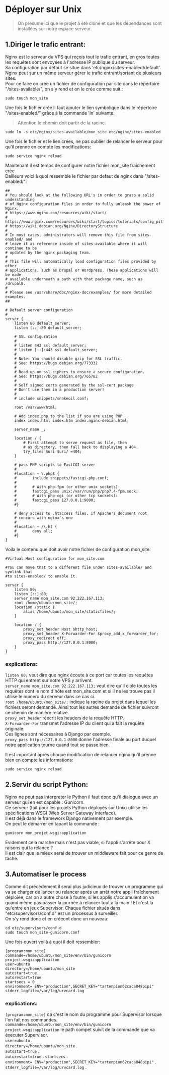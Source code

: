 # Déployer sur Unix
>On présume ici que le projet à été cloné et que les dépendances sont installées sur notre espace serveur.

## 1.Diriger le trafic entrant:

Nginx est le serveur du VPS qui reçois tout le trafic entrant, en gros toutes les requêtes sont envoyées à l'adresse IP publique du serveur.  
Sa configuration par défaut se situe dans 'etc/nginx/sites-enabled/default'.
Nginx peut sur un même serveur gérer le trafic entrant/sortant de plusieurs sites.  
Pour ce faire on crée un fichier de configuration par site dans le répertoire "/sites-available/", on s'y rend et on le crée comme suit :

	sudo touch mon_site

Une fois le fichier crée il faut ajouter le lien symbolique dans le répertoire "/sites-enabled/" grâce à la commande 'ln' suivante:
>Attention le chemin doit partir de la racine.

	sudo ln -s etc/nginx/sites-available/mon_site etc/nginx/sites-enabled 

Une fois le fichier et le lien crées, ne pas oublier de relancer le serveur pour qu'il prenne en compte les modifications:

	sudo service nginx reload

Maintenant il est temps de configurer notre fichier mon_site fraichement crée  
Dailleurs voici à quoi ressemble le fichier par defaut de nginx dans "/sites-enabled/":

	##
	# You should look at the following URL's in order to grasp a solid understanding
	# of Nginx configuration files in order to fully unleash the power of Nginx.
	# https://www.nginx.com/resources/wiki/start/
	# https://www.nginx.com/resources/wiki/start/topics/tutorials/config_pitfalls/
	# https://wiki.debian.org/Nginx/DirectoryStructure
	#
	# In most cases, administrators will remove this file from sites-enabled/ and
	# leave it as reference inside of sites-available where it will continue to be
	# updated by the nginx packaging team.
	#
	# This file will automatically load configuration files provided by other
	# applications, such as Drupal or Wordpress. These applications will be made
	# available underneath a path with that package name, such as /drupal8.
	#
	# Please see /usr/share/doc/nginx-doc/examples/ for more detailed examples.
	##

	# Default server configuration
	#
	server {
		listen 80 default_server;
		listen [::]:80 default_server;

		# SSL configuration
		#
		# listen 443 ssl default_server;
		# listen [::]:443 ssl default_server;
		#
		# Note: You should disable gzip for SSL traffic.
		# See: https://bugs.debian.org/773332
		#
		# Read up on ssl_ciphers to ensure a secure configuration.
		# See: https://bugs.debian.org/765782
		#
		# Self signed certs generated by the ssl-cert package
		# Don't use them in a production server!
		#
		# include snippets/snakeoil.conf;

		root /var/www/html;

		# Add index.php to the list if you are using PHP
		index index.html index.htm index.nginx-debian.html;

		server_name _;

		location / {
			# First attempt to serve request as file, then
			# as directory, then fall back to displaying a 404.
			try_files $uri $uri/ =404;
		}

		# pass PHP scripts to FastCGI server
		#
		#location ~ \.php$ {
		#       include snippets/fastcgi-php.conf;
		#
		#       # With php-fpm (or other unix sockets):
		#       fastcgi_pass unix:/var/run/php/php7.4-fpm.sock;
		#       # With php-cgi (or other tcp sockets):
		#       fastcgi_pass 127.0.0.1:9000;
		#}

		# deny access to .htaccess files, if Apache's document root
		# concurs with nginx's one
		#
		#location ~ /\.ht {
		#       deny all;
		#}
	}

Voila le contenu que doit avoir notre fichier de configuration mon_site:

	#Virtual Host configuration for mon_site.com

	#You can move that to a different file under sites-available/ and symlink that
	#to sites-enabled/ to enable it.

	server {
		listen 80;
		listen [::]:80;
		server_name mon_site.com 92.222.167.113;
		root /home/ubuntu/mon_site/;
		location /static {
			alias /home/ubuntu/mon_site/staticfiles/;
		}

		location / {
			proxy_set_header Host $http_host;
			proxy_set_header X-Forwarder-For $proxy_add_x_forwarder_for;
			proxy_redirect off;
			proxy_pass http://127.0.0.1:8000;
		}
	}

### explications:  
`listen 80;` veut dire que nginx écoute à ce port car toutes les requêtes HTTP qui entrent sur notre VPS y arrivent.  
`server_name mon_site.com 92.222.167.113;` veut dire qu'il cible toutes les requêtes dont le nom d'hôte est mon_site.com et si il ne les trouve pas il utilise le numero du serveur dans ce cas ci.  
`root /home/ubuntu/mon_site/;` indique la racine du projet dans lequel les fichiers seront demandé. Ainsi tout les autres demande de fichier suivront ce chemin de manière relative.  
`proxy_set_header` réecrit les headers de la requête HTTP.  
`X-Forwarder-For` transmet l'adresse IP du client qui a fait la requête originale.  
Ces lignes sont nécessaires à Django par exemple.  
`proxy_pass http://127.0.0.1:8000` donne l'adresse finale au port duquel notre application tourne quand tout se passe bien.  

Il est important après chaque modification de relancer nginx qu'il prenne bien en compte les informations:  

	sudo service nginx reload

## 2.Servir du script Python:

Nginx ne peut pas interpreter le Python il faut donc qu'il dialogue avec un serveur qui en est capable : Gunicorn.  
Ce serveur (fait pour les projets Python déployés sur Unix) utilise les spécifications WSGI (Web Server Gateway Interface).  
Il est déjà dans le framework Django nativement par exemple.  
On peut le démarrer en tapant la commande :

	gunicorn mon_projet.wsgi:application

Evidement cela marche mais n'est pas viable, si l'appli s'arrête pour X raisons qui la relance ?  
Il est clair que le mieux serai de trouver un middleware fait pour ce genre de tâche.  

## 3.Automatiser le process

Comme dit précédement il serai plus judicieux de trouver un programme  qui va se charger de lancer ou relancer après un arrêt notre appli fraîchement déploiée, car on a autre chose à foutre, si les applis s'accumulent on va quand même pas passer la journée à relancer tout à la main ! Et c'est la qu'entre en jeux Supervisor. Chaque fichier situés dans "etc/supervisors/conf.d" est un processus à surveiller.  
On s'y rend donc et en créeont donc un nouveau:  

	cd etc/supervisors/conf.d
	sudo touch mon_site-gunicorn.conf

Une fois ouvert voilà à quoi il doit ressembler:

	[program:mon_site]
	commande=/home/ubuntu/mon_site/env/bin/gunicorn project.wsgi:application
	user=ubuntu
	directory=/home/ubuntu/mon_site
	autostart=true
	autorestart=true
	startsecs = 0
	environment= ENV="production",SECRET_KEY="tartenpion62caca848pipi"
	stderr_logfile=/var/log/urvcard.log

### explications:  
`[program:mon_site]` ca c'est le nom du programme pour Supervisor lorsque l'on fait nos commandes.  
`commande=/home/ubuntu/mon_site/env/bin/gunicorn project.wsgi:application` le path compet suivit de la commande que va éxecuter Supervisor.  
`user=ubuntu` .  
`directory=/home/ubuntu/mon_site` .  
`autostart=true` .  
`autorestart=true` . 
`startsecs` .  
`environment= ENV="production",SECRET_KEY="tartenpion62caca848pipi"` .  
`stderr_logfile=/var/log/urvcard.log`  .  
 
